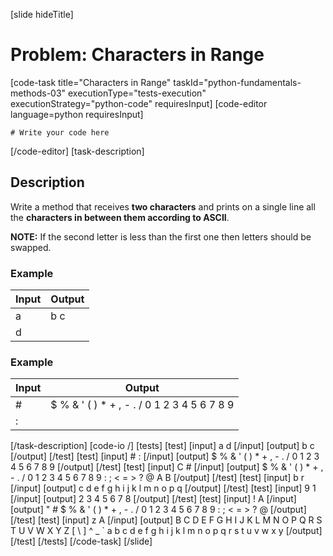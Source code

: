 [slide hideTitle]
# Problem: Characters in Range
[code-task title="Characters in Range" taskId="python-fundamentals-methods-03" executionType="tests-execution" executionStrategy="python-code" requiresInput]
[code-editor language=python requiresInput]
```
# Write your code here
```
[/code-editor]
[task-description]
## Description
Write a method that receives **two characters** and prints on a single line all the **characters in between them according to ASCII**.

**NOTE:** If the second letter is less than the first one then letters should be swapped.

### Example
| **Input** | **Output** |
| --- | --- |
| a | b c |
| d | |

### Example
| **Input** | **Output** |
| --- | --- |
| # | $ % & ' ( ) * + , - . / 0 1 2 3 4 5 6 7 8 9 |
| : | |

[/task-description]
[code-io /]
[tests]
[test]
[input]
a
d
[/input]
[output]
b c
[/output]
[/test]
[test]
[input]
\#
:
[/input]
[output]
$ % & ' ( ) * + , - . / 0 1 2 3 4 5 6 7 8 9
[/output]
[/test]
[test]
[input]
C
\#
[/input]
[output]
$ % & ' ( ) * + , - . / 0 1 2 3 4 5 6 7 8 9 : ; < = > ? @ A B
[/output]
[/test]
[test]
[input]
b
r
[/input]
[output]
c d e f g h i j k l m n o p q
[/output]
[/test]
[test]
[input]
9
1
[/input]
[output]
2 3 4 5 6 7 8
[/output]
[/test]
[test]
[input]
!
A
[/input]
[output]
" # $ % & ' ( ) * + , - . / 0 1 2 3 4 5 6 7 8 9 : ; < = > ? @
[/output]
[/test]
[test]
[input]
z
A
[/input]
[output]
B C D E F G H I J K L M N O P Q R S T U V W X Y Z [ \ ] ^ _ ` a b c d e f g h i j k l m n o p q r s t u v w x y
[/output]
[/test]
[/tests]
[/code-task]
[/slide]